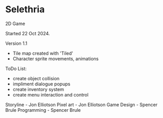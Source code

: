 # Selethria
2D Game

Started 22 Oct 2024. 

Version 1.1 
- Tile map created with 'Tiled'
- Character sprite movements, animations

ToDo List:
- create object collision
- impliment dialogue popups
- create inventory system
- create menu interaction and control

Storyline - Jon Elliotson
Pixel art - Jon Elliotson
Game Design - Spencer Brule
Programming - Spencer Brule
